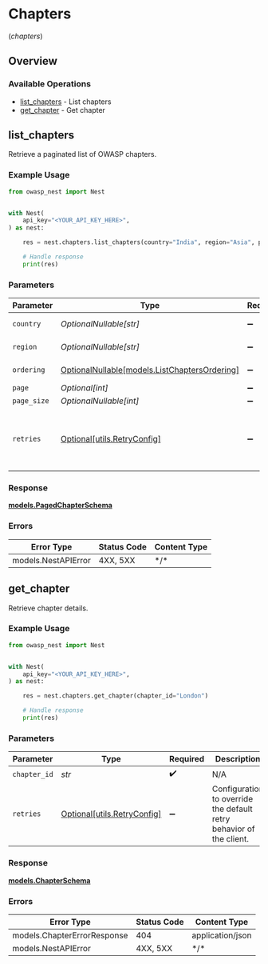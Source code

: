# Chapters
(*chapters*)

## Overview

### Available Operations

* [list_chapters](#list_chapters) - List chapters
* [get_chapter](#get_chapter) - Get chapter

## list_chapters

Retrieve a paginated list of OWASP chapters.

### Example Usage

<!-- UsageSnippet language="python" operationID="list_chapters" method="get" path="/api/v0/chapters/" -->
```python
from owasp_nest import Nest


with Nest(
    api_key="<YOUR_API_KEY_HERE>",
) as nest:

    res = nest.chapters.list_chapters(country="India", region="Asia", page=1)

    # Handle response
    print(res)

```

### Parameters

| Parameter                                                                             | Type                                                                                  | Required                                                                              | Description                                                                           |
| ------------------------------------------------------------------------------------- | ------------------------------------------------------------------------------------- | ------------------------------------------------------------------------------------- | ------------------------------------------------------------------------------------- |
| `country`                                                                             | *OptionalNullable[str]*                                                               | :heavy_minus_sign:                                                                    | Country of the chapter                                                                |
| `region`                                                                              | *OptionalNullable[str]*                                                               | :heavy_minus_sign:                                                                    | Region of the chapter                                                                 |
| `ordering`                                                                            | [OptionalNullable[models.ListChaptersOrdering]](../../models/listchaptersordering.md) | :heavy_minus_sign:                                                                    | Ordering field                                                                        |
| `page`                                                                                | *Optional[int]*                                                                       | :heavy_minus_sign:                                                                    | N/A                                                                                   |
| `page_size`                                                                           | *OptionalNullable[int]*                                                               | :heavy_minus_sign:                                                                    | N/A                                                                                   |
| `retries`                                                                             | [Optional[utils.RetryConfig]](../../models/utils/retryconfig.md)                      | :heavy_minus_sign:                                                                    | Configuration to override the default retry behavior of the client.                   |

### Response

**[models.PagedChapterSchema](../../models/pagedchapterschema.md)**

### Errors

| Error Type          | Status Code         | Content Type        |
| ------------------- | ------------------- | ------------------- |
| models.NestAPIError | 4XX, 5XX            | \*/\*               |

## get_chapter

Retrieve chapter details.

### Example Usage

<!-- UsageSnippet language="python" operationID="get_chapter" method="get" path="/api/v0/chapters/{chapter_id}" -->
```python
from owasp_nest import Nest


with Nest(
    api_key="<YOUR_API_KEY_HERE>",
) as nest:

    res = nest.chapters.get_chapter(chapter_id="London")

    # Handle response
    print(res)

```

### Parameters

| Parameter                                                           | Type                                                                | Required                                                            | Description                                                         | Example                                                             |
| ------------------------------------------------------------------- | ------------------------------------------------------------------- | ------------------------------------------------------------------- | ------------------------------------------------------------------- | ------------------------------------------------------------------- |
| `chapter_id`                                                        | *str*                                                               | :heavy_check_mark:                                                  | N/A                                                                 | London                                                              |
| `retries`                                                           | [Optional[utils.RetryConfig]](../../models/utils/retryconfig.md)    | :heavy_minus_sign:                                                  | Configuration to override the default retry behavior of the client. |                                                                     |

### Response

**[models.ChapterSchema](../../models/chapterschema.md)**

### Errors

| Error Type                  | Status Code                 | Content Type                |
| --------------------------- | --------------------------- | --------------------------- |
| models.ChapterErrorResponse | 404                         | application/json            |
| models.NestAPIError         | 4XX, 5XX                    | \*/\*                       |